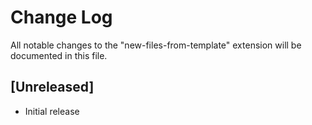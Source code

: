 # Change Log

All notable changes to the "new-files-from-template" extension will be documented in this file.

## [Unreleased]
- Initial release